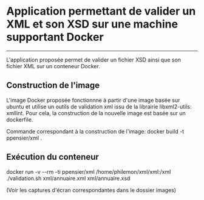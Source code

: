 # Application permettant de valider un XML et son XSD sur une machine supportant Docker

----------------------------------------------------------------------

L'application proposée permet de valider un fichier XSD ainsi que son fichier XML sur un conteneur Docker. 

## Construction de l'image

L'image Docker proposée fonctionnne à partir d'une image basée sur ubuntu et utilise un outils de validation xml issu de la librairie libxml2-utils: xmllint. Pour cela, la construction de la nouvelle image est basée sur un dockerfile.

Commande correspondant à la construction de l'image:
docker build -t ppensier/xml .


## Exécution du conteneur

docker run -v --rm -ti ppensier/xml /home/philemon/xml/xml:/xml ./validation.sh xml/annuaire.xml xml/annuaire.xsd

(Voir les captures d'écran correspondantes dans le dossier images)

